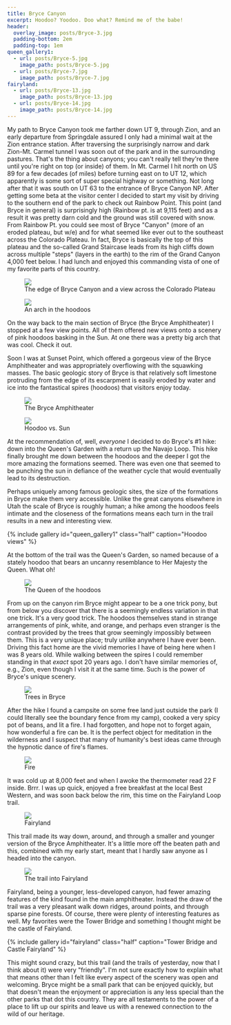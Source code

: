```yaml
---
title: Bryce Canyon
excerpt: Hoodoo? Yoodoo. Doo what? Remind me of the babe!
header:
  overlay_image: posts/Bryce-3.jpg
  padding-bottom: 2em
  padding-top: 1em
queen_gallery1:
  - url: posts/Bryce-5.jpg
    image_path: posts/Bryce-5.jpg
  - url: posts/Bryce-7.jpg
    image_path: posts/Bryce-7.jpg
fairyland:
  - url: posts/Bryce-13.jpg
    image_path: posts/Bryce-13.jpg
  - url: posts/Bryce-14.jpg
    image_path: posts/Bryce-14.jpg
---
```


My path to Bryce Canyon took me farther down UT 9, through Zion, and
an early departure from Springdale assured I only had a minimal wait
at the Zion entrance station. After traversing the surprisingly
narrow and dark Zion-Mt. Carmel tunnel I was soon out of the park and
in the surrounding pastures. That's the thing about canyons; you can't
really tell they're there until you're right on top (or inside) of
them. In Mt. Carmel I hit north on US 89 for a few decades (of miles)
before turning east on to UT 12, which apparently is some sort of
super special highway or something. Not long after that it was south
on UT 63 to the entrance of Bryce Canyon NP. After getting some beta
at the visitor center I decided to start my visit by driving to the
southern end of the park to check out Rainbow Point. This point (and
Bryce in general) is surprisingly high (Rainbow pt. is at 9,115 feet)
and as a result it was pretty darn cold and the ground was still
covered with snow. From Rainbow Pt. you could see most of Bryce
"Canyon" (more of an eroded plateau, but w/e) and for what seemed like
ever out to the southeast across the Colorado Plateau. In fact, Bryce
is basically the top of this plateau and the so-called Grand Staircase
leads from its high cliffs down across multiple "steps" (layers in the
earth) to the rim of the Grand Canyon 4,000 feet below. I had lunch
and enjoyed this commanding vista of one of my favorite parts of this
country.

<figure class="align-center" style="width:100%">
 <a href="{{ site.url }}{{ site.baseurl }}/images/posts/Bryce-1.jpg">
 <img src="{{ site.url }}{{ site.baseurl }}/images/posts/Bryce-1.jpg">
 </a>
 <figcaption>The edge of Bryce Canyon and a view across the Colorado Plateau</figcaption>
</figure>


<figure class="align-right" style="width:50%">
 <a href="{{ site.url }}{{ site.baseurl }}/images/posts/Bryce-2.jpg">
 <img src="{{ site.url }}{{ site.baseurl }}/images/posts/Bryce-2.jpg">
 </a>
 <figcaption>An arch in the hoodoos</figcaption>
</figure>

On the way back to the main section of Bryce (the Bryce Amphitheater)
I stopped at a few view points. All of them offered new views onto a
scenery of pink hoodoos basking in the Sun. At one there was a pretty
big arch that was cool. Check it out.

Soon I was at Sunset Point, which offered a gorgeous view of the
Bryce Amphitheater and was appropriately overflowing with the
squawking masses. The basic geologic story of Bryce is that
relatively soft limestone protruding from the edge of its escarpment is
easily eroded by water and ice into the fantastical spires (hoodoos)
that visitors enjoy today.

<figure class="align-center" style="width:100%">
 <a href="{{ site.url }}{{ site.baseurl }}/images/posts/Bryce-3.jpg">
 <img src="{{ site.url }}{{ site.baseurl }}/images/posts/Bryce-3.jpg">
 </a>
 <figcaption>The Bryce Amphitheater</figcaption>
</figure>

<figure class="align-left" style="width:50%">
 <a href="{{ site.url }}{{ site.baseurl }}/images/posts/Bryce-4.jpg">
 <img src="{{ site.url }}{{ site.baseurl }}/images/posts/Bryce-4.jpg">
 </a>
 <figcaption>Hoodoo vs. Sun</figcaption>
</figure>

At the recommendation of, well, _everyone_ I decided to do Bryce's #1
hike: down into the Queen's Garden with a return up the Navajo
Loop. This hike finally brought me down between the hoodoos and the
deeper I got the more amazing the formations seemed. There was even
one that seemed to be punching the sun in defiance of the weather
cycle that would eventually lead to its destruction.

Perhaps uniquely among famous geologic sites, the size of the
formations in Bryce make them very accessible. Unlike the great
canyons elsewhere in Utah the scale of Bryce is roughly human; a hike
among the hoodoos feels intimate and the closeness of the formations
means each turn in the trail results in a new and interesting view.

{% include gallery id="queen_gallery1" class="half" caption="Hoodoo views" %}

At the bottom of the trail was the Queen's Garden, so named because of
a stately hoodoo that bears an uncanny resemblance to Her Majesty the
Queen. What oh!

<figure class="align-center" style="width:100%">
 <a href="{{ site.url }}{{ site.baseurl }}/images/posts/Bryce-6.jpg">
 <img src="{{ site.url }}{{ site.baseurl }}/images/posts/Bryce-6.jpg">
 </a>
 <figcaption>The Queen of the hoodoos</figcaption>
</figure>

From up on the canyon rim Bryce might appear to be a one trick pony,
but from below you discover that there is a seemingly endless
variation in that one trick. It's a very good trick. The hoodoos
themselves stand in strange arrangements of pink, white, and
orange, and perhaps even stranger is the contrast provided by the
trees that grow seemingly impossibly between them. This is a very
unique place; truly unlike anywhere I have ever been. Driving this
fact home are the vivid memories I have of being here when I was 8
years old. While walking between the spires I could remember standing
in that _exact_ spot 20 years ago. I don't have similar memories of,
e.g., Zion, even though I visit it at the same time. Such is the power
of Bryce's unique scenery.

<figure class="align-center" style="width:100%">
 <a href="{{ site.url }}{{ site.baseurl }}/images/posts/Bryce-9.jpg">
 <img src="{{ site.url }}{{ site.baseurl }}/images/posts/Bryce-9.jpg">
 </a>
 <figcaption>Trees in Bryce</figcaption>
</figure>

After the hike I found a campsite on some free land just outside the
park (I could literally see the boundary fence from my camp), cooked a
very spicy pot of beans, and lit a fire. I had forgotten, and hope not
to forget again, how wonderful a fire can be. It is the perfect object
for meditation in the wilderness and I suspect that many of humanity's
best ideas came through the hypnotic dance of fire's flames.

<figure class="align-center" style="width:100%">
 <a href="{{ site.url }}{{ site.baseurl }}/images/posts/Bryce-11.jpg">
 <img src="{{ site.url }}{{ site.baseurl }}/images/posts/Bryce-11.jpg">
 </a>
 <figcaption>Fire</figcaption>
</figure>

It was cold up at 8,000 feet and when I awoke the thermometer read 22
F inside. Brrr. I was up quick, enjoyed a free breakfast at the local
Best Western, and was soon back below the rim, this time on the
Fairyland Loop trail.

<figure class="align-center" style="width:100%">
 <a href="{{ site.url }}{{ site.baseurl }}/images/posts/Bryce-15.jpg">
 <img src="{{ site.url }}{{ site.baseurl }}/images/posts/Bryce-15.jpg">
 </a>
 <figcaption>Fairyland</figcaption>
</figure>

This trail made its way down, around, and through a smaller and
younger version of the Bryce Amphitheater. It's a little more off the
beaten path and this, combined with my early start, meant that I
hardly saw anyone as I headed into the canyon.

<figure class="align-center" style="width:100%">
 <a href="{{ site.url }}{{ site.baseurl }}/images/posts/Bryce-12.jpg">
 <img src="{{ site.url }}{{ site.baseurl }}/images/posts/Bryce-12.jpg">
 </a>
 <figcaption>The trail into Fairyland</figcaption>
</figure>

Fairyland, being a younger, less-developed canyon, had fewer amazing
features of the kind found in the main amphitheater. Instead the draw
of the trail was a very pleasant walk down ridges, around points, and
through sparse pine forests. Of course, there were plenty of
interesting features as well. My favorites were the Tower Bridge and something I thought might be the castle of Fairyland.

{% include gallery id="fairyland" class="half" caption="Tower Bridge and Castle Fairyland" %}

This might sound crazy, but this trail (and the trails of yesterday,
now that I think about it) were very "friendly". I'm not sure exactly
how to explain what that means other than I felt like every aspect of
the scenery was open and welcoming. Bryce might be a small park that
can be enjoyed quickly, but that doesn't mean the enjoyment or
appreciation is any less special than the other parks that dot this
country. They are all testaments to the power of a place to lift up
our spirits and leave us with a renewed connection to the wild of our
heritage.
